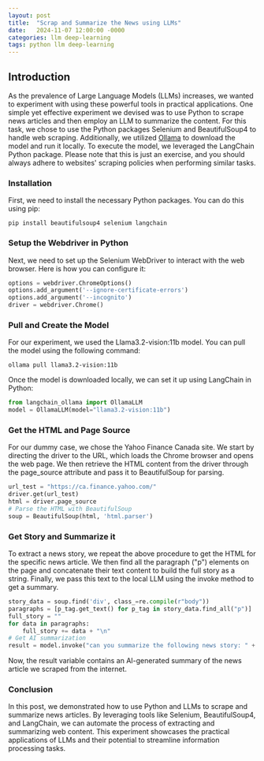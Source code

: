 ```yaml
---
layout: post
title:  "Scrap and Summarize the News using LLMs"
date:   2024-11-07 12:00:00 -0000
categories: llm deep-learning
tags: python llm deep-learning
---
```

## Introduction
As the prevalence of Large Language Models (LLMs) increases, we wanted to experiment with using these powerful tools in practical applications. One simple yet effective experiment we devised was to use Python to scrape news articles and then employ an LLM to summarize the content. For this task, we chose to use the Python packages Selenium and BeautifulSoup4 to handle web scraping. Additionally, we utilized [Ollama](https://ollama.com/) to download the model and run it locally. To execute the model, we leveraged the LangChain Python package. Please note that this is just an exercise, and you should always adhere to websites' scraping policies when performing similar tasks.

### Installation
First, we need to install the necessary Python packages. You can do this using pip:
``` shell
pip install beautifulsoup4 selenium langchain
```

### Setup the Webdriver in Python
Next, we need to set up the Selenium WebDriver to interact with the web browser. Here is how you can configure it:
``` python
options = webdriver.ChromeOptions()
options.add_argument('--ignore-certificate-errors')
options.add_argument('--incognito')
driver = webdriver.Chrome()
```
### Pull and Create the Model
For our experiment, we used the Llama3.2-vision:11b model. You can pull the model using the following command:
``` shell
ollama pull llama3.2-vision:11b
```
Once the model is downloaded locally, we can set it up using LangChain in Python:
``` python
from langchain_ollama import OllamaLLM
model = OllamaLLM(model="llama3.2-vision:11b")
```
### Get the HTML and Page Source
For our dummy case, we chose the Yahoo Finance Canada site. We start by directing the driver to the URL, which loads the Chrome browser and opens the web page. We then retrieve the HTML content from the driver through the page_source attribute and pass it to BeautifulSoup for parsing.
``` python
url_test = "https://ca.finance.yahoo.com/"
driver.get(url_test)
html = driver.page_source
# Parse the HTML with BeautifulSoup
soup = BeautifulSoup(html, 'html.parser')
```
### Get Story and Summarize it
To extract a news story, we repeat the above procedure to get the HTML for the specific news article. We then find all the paragraph ("p") elements on the page and concatenate their text content to build the full story as a string. Finally, we pass this text to the local LLM using the invoke method to get a summary.
``` python
story_data = soup.find('div', class_=re.compile(r"body"))
paragraphs = [p_tag.get_text() for p_tag in story_data.find_all("p")]
full_story = ""
for data in paragraphs:
    full_story += data + "\n"
# Get AI summarization
result = model.invoke("can you summarize the following news story: " + full_story)
```
Now, the result variable contains an AI-generated summary of the news article we scraped from the internet.
### Conclusion
In this post, we demonstrated how to use Python and LLMs to scrape and summarize news articles. By leveraging tools like Selenium, BeautifulSoup4, and LangChain, we can automate the process of extracting and summarizing web content. This experiment showcases the practical applications of LLMs and their potential to streamline information processing tasks. 